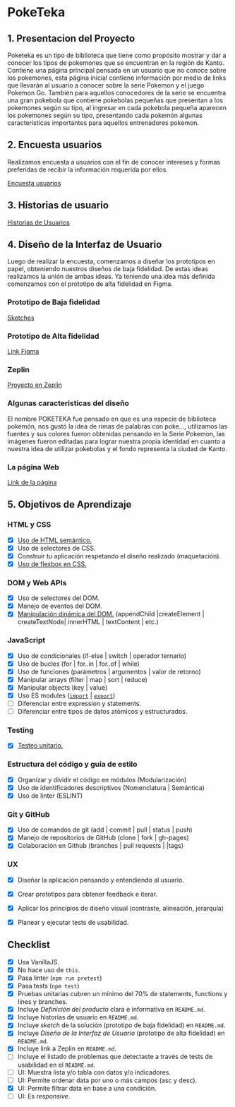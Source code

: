 # PokeTeka

## 1. Presentacion del Proyecto
Poketeka es un tipo de biblioteca que tiene como propósito mostrar y dar a conocer los tipos de pokemones que se encuentran en la región de Kanto.    Contiene una página principal pensada en un usuario que no conoce sobre los pokemones, esta página inicial contiene información por medio de links que llevarán al usuario a conocer sobre la serie Pokemon y el juego Pokemon Go. También para aquellos conocedores de la serie se encuentra una gran pokebola que contiene pokebolas pequeñas que presentan a los pokemones según su tipo, al ingresar en cada pokebola pequeña aparecen los pokemones según su tipo, presentando cada pokemón algunas características importantes para aquellos entrenadores pokemon.



## 2. Encuesta usuarios
Realizamos encuesta a usuarios con el fin de conocer intereses y formas preferidas de recibir la información requerida por ellos.

 [Encuesta usuarios](https://imgur.com/a/ESQ44Nr)


## 3. Historias de usuario

[Historias de Usuarios](https://imgur.com/fqKoTrL)


## 4. Diseño de la Interfaz de Usuario

Luego de realizar la encuesta, comenzamos a diseñar los prototipos en papel, obteniendo nuestros diseños de baja fidelidad. De estas ideas realizamos la unión de ambas ideas. Ya teniendo una idea más definida comenzamos con el prototipo de alta fidelidad en Figma.


### Prototipo de Baja fidelidad

[Sketches](https://imgur.com/a/Ir6r7rK)

### Prototipo de Alta fidelidad

[Link Figma](https://www.figma.com/file/SuLxTOmLr00c9FUSI8xz9t/Untitled?node-id=0%3A1)


### Zeplin

[Proyecto en Zeplin](https://zpl.io/bL6yNkD)


### Algunas caracteristicas del diseño

El nombre POKETEKA fue pensado en que es una especie de biblioteca pokemón, nos gustó la idea de rimas de palabras con poke…, utilizamos las fuentes y sus colores fueron obtenidas pensando en la Serie Pokemon, las imágenes fueron editadas para lograr nuestra propia identidad en cuanto a nuestra idea de utilizar pokebolas y el fondo representa la ciudad de Kanto.


### La página Web 

[Link de la página](https://gi-isler.github.io/SCL015-data-lovers/src)



## 5. Objetivos de Aprendizaje

### HTML y CSS

* [x] [Uso de HTML semántico.](https://developer.mozilla.org/en-US/docs/Glossary/Semantics#Semantics_in_HTML)
* [x] Uso de selectores de CSS.
* [x] Construir tu aplicación respetando el diseño realizado (maquetación).
* [x] [Uso de flexbox en CSS.](https://css-tricks.com/snippets/css/a-guide-to-flexbox/)

### DOM y Web APIs

* [x] Uso de selectores del DOM.
* [x] Manejo de eventos del DOM.
* [x] [Manipulación dinámica del DOM.](https://developer.mozilla.org/es/docs/Referencia_DOM_de_Gecko/Introducci%C3%B3n)
(appendChild |createElement | createTextNode| innerHTML | textContent | etc.)

### JavaScript

* [x] Uso de condicionales (if-else | switch | operador ternario)
* [x] Uso de bucles (for | for..in | for..of | while)
* [x] Uso de funciones (parámetros | argumentos | valor de retorno)
* [x] Manipular arrays (filter | map | sort | reduce)
* [x] Manipular objects (key | value)
* [x] Uso ES modules ([`import`](https://developer.mozilla.org/en-US/docs/Web/JavaScript/Reference/Statements/import)
| [`export`](https://developer.mozilla.org/en-US/docs/Web/JavaScript/Reference/Statements/export))
* [ ] Diferenciar entre expression y statements.
* [ ] Diferenciar entre tipos de datos atómicos y estructurados.

### Testing

* [x] [Testeo unitario.](https://jestjs.io/docs/es-ES/getting-started)

### Estructura del código y guía de estilo

* [x] Organizar y dividir el código en módulos (Modularización)
* [x] Uso de identificadores descriptivos (Nomenclatura | Semántica)
* [x] Uso de linter (ESLINT)

### Git y GitHub

* [x] Uso de comandos de git (add | commit | pull | status | push)
* [x] Manejo de repositorios de GitHub (clone | fork | gh-pages)
* [x] Colaboración en Github (branches | pull requests | |tags)

### UX

* [x] Diseñar la aplicación pensando y entendiendo al usuario.
* [x] Crear prototipos para obtener feedback e iterar.
* [x] Aplicar los principios de diseño visual (contraste, alineación, jerarquía)
* [x] Planear y ejecutar tests de usabilidad.


## Checklist
* [x] Usa VanillaJS.
* [x] No hace uso de `this`.
* [x] Pasa linter (`npm run pretest`)
* [x] Pasa tests (`npm test`)
* [x] Pruebas unitarias cubren un mínimo del 70% de statements, functions y
  lines y branches.
* [x] Incluye _Definición del producto_ clara e informativa en `README.md`.
* [x] Incluye historias de usuario en `README.md`.
* [x] Incluye _sketch_ de la solución (prototipo de baja fidelidad) en
  `README.md`.
* [x] Incluye _Diseño de la Interfaz de Usuario_ (prototipo de alta fidelidad)
  en `README.md`.
* [x] Incluye link a Zeplin en `README.md`.
* [ ] Incluye el listado de problemas que detectaste a través de tests de
  usabilidad en el `README.md`.
* [ ] UI: Muestra lista y/o tabla con datos y/o indicadores.
* [ ] UI: Permite ordenar data por uno o más campos (asc y desc).
* [x] UI: Permite filtrar data en base a una condición.
* [ ] UI: Es _responsive_.